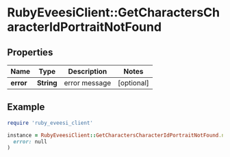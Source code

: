 # RubyEveesiClient::GetCharactersCharacterIdPortraitNotFound

## Properties

| Name | Type | Description | Notes |
| ---- | ---- | ----------- | ----- |
| **error** | **String** | error message | [optional] |

## Example

```ruby
require 'ruby_eveesi_client'

instance = RubyEveesiClient::GetCharactersCharacterIdPortraitNotFound.new(
  error: null
)
```

